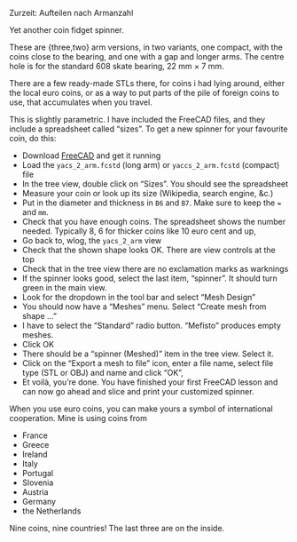 Zurzeit: Aufteilen nach Armanzahl

Yet another coin fidget spinner.

These are {three,two} arm versions, in two variants, one compact, with the coins close to the bearing, and one with a gap and longer arms. The centre hole is for the standard 608 skate bearing, 22 mm × 7 mm.

There are a few ready-made STLs there, for coins i had lying around, either the local euro coins, or as a way to put parts of the pile of foreign coins to use, that accumulates when you travel.

This is slightly parametric. I have included the FreeCAD files, and they include a spreadsheet called “sizes”. To get a new spinner for your favourite coin, do this:

* Download [FreeCAD](https://www.freecadweb.org/wiki/Download) and get it running
* Load the `yacs_2_arm.fcstd` (long arm) or `yaccs_2_arm.fcstd` (compact) file
* In the tree view, double click on “Sizes”. You should see the spreadsheet
* Measure your coin or look up its size (Wikipedia, search engine, &c.)
* Put in the diameter and thickness in `B6` and `B7`. Make sure to keep the `=` and `mm`.
* Check that you have enough coins. The spreadsheet shows the number needed. Typically 8, 6 for thicker coins like 10 euro cent and up,
* Go back to, wlog, the `yacs_2_arm` view
* Check that the shown shape looks OK. There are view controls at the top
* Check that in the tree view there are no exclamation marks as warknings
* If the spinner looks good, select the last item, “spinner”. It should turn green in the main view.
* Look for the dropdown in the tool bar and select “Mesh Design”
* You should now have a “Meshes” menu. Select “Create mesh from shape …”
* I have to select the “Standard” radio button. “Mefisto” produces empty meshes.
* Click OK
* There should be a “spinner (Meshed)” item in the tree view. Select it.
* Click on the “Export a mesh to file” icon, enter a file name, select file type (STL or OBJ) and name and click “OK”,
* Et voilà, you’re done. You have finished your first FreeCAD lesson and can now go ahead and slice and print your customized spinner.


When you use euro coins, you can make yours a symbol of international cooperation. Mine is using coins from


* France
* Greece
* Ireland
* Italy
* Portugal
* Slovenia
* Austria
* Germany
* the Netherlands

Nine coins, nine countries! The last three are on the inside.
